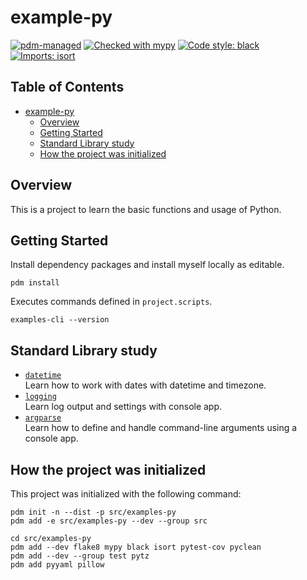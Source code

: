 # example-py

[![pdm-managed](https://img.shields.io/badge/pdm-managed-blueviolet)](https://pdm.fming.dev)
[![Checked with mypy](https://www.mypy-lang.org/static/mypy_badge.svg)](https://mypy-lang.org/)
[![Code style: black](https://img.shields.io/badge/code%20style-black-000000.svg)](https://github.com/psf/black)
[![Imports: isort](https://img.shields.io/badge/%20imports-isort-%231674b1?style=flat&labelColor=ef8336)](https://pycqa.github.io/isort/)

## Table of Contents <!-- omit in toc -->

- [example-py](#example-py)
  - [Overview](#overview)
  - [Getting Started](#getting-started)
  - [Standard Library study](#standard-library-study)
  - [How the project was initialized](#how-the-project-was-initialized)


## Overview 

This is a project to learn the basic functions and usage of Python.

## Getting Started  

Install dependency packages and install myself locally as editable.

```shell
pdm install
```

Executes commands defined in `project.scripts`.

```shell
examples-cli --version
```

## Standard Library study

- [`datetime`](./tests/libraries/datetime/)<br>
  Learn how to work with dates with datetime and timezone.
- [`logging`](./src/examples/libraries/logging/)<br>
  Learn log output and settings with console app.
- [`argparse`](./src/examples/libraries/argparse/)<br>
  Learn how to define and handle command-line arguments using a console app.


## How the project was initialized

This project was initialized with the following command:

```shell
pdm init -n --dist -p src/examples-py
pdm add -e src/examples-py --dev --group src

cd src/examples-py
pdm add --dev flake8 mypy black isort pytest-cov pyclean
pdm add --dev --group test pytz 
pdm add pyyaml pillow
```

<!-- // spell-checker:words argparse -->
<!-- // spell-checker:words pyyaml -->
